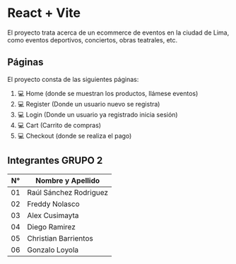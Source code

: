 # React + Vite

El proyecto trata acerca de un ecommerce de eventos en la ciudad de Lima, como eventos deportivos, conciertos, obras teatrales, etc.


## Páginas 

El proyecto consta de las siguientes páginas:

1. 💻 Home (donde se muestran los productos, llámese eventos)
2. 💻 Register (Donde un usuario nuevo se registra)
3. 💻 Login (Donde un usuario ya registrado inicia sesión)
4. 💻 Cart (Carrito de compras)
5. 💻 Checkout (donde se realiza el pago)

## Integrantes GRUPO 2

N°        |Nombre y Apellido      |
|----------------|-------------------------------|
|01| Raúl Sánchez Rodriguez      |
|02| Freddy Nolasco   |
|03| Alex Cusimayta    |
|04| Diego  Ramirez    |
|05| Christian Barrientos    |
|06| Gonzalo Loyola  |
